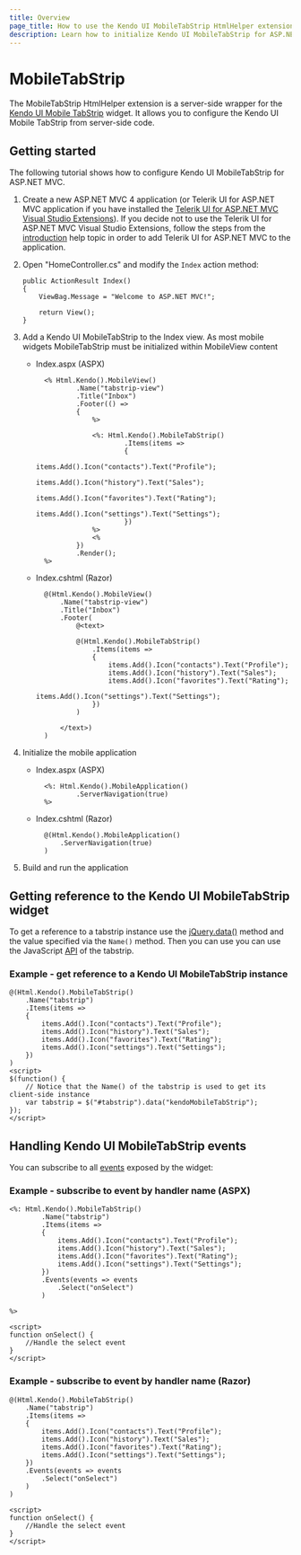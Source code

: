 ```yaml
---
title: Overview
page_title: How to use the Kendo UI MobileTabStrip HtmlHelper extension, server-side ASP.NET MVC wrapper for Kendo UI Mobile TabStrip widget
description: Learn how to initialize Kendo UI MobileTabStrip for ASP.NET MVC, handle Kendo UI MobileTabStrip Events, access an existing tabstrip with MobileTabStrip HtmlHelper extension documentation.
---
```


# MobileTabStrip

The MobileTabStrip HtmlHelper extension is a server-side wrapper for the [Kendo UI Mobile TabStrip](/api/mobile/tabstrip) widget. It allows you to configure the Kendo UI Mobile TabStrip
from server-side code.

## Getting started

The following tutorial shows how to configure Kendo UI MobileTabStrip for ASP.NET MVC.

1.  Create a new ASP.NET MVC 4 application (or Telerik UI for ASP.NET MVC application if you have installed the [Telerik UI for ASP.NET MVC Visual Studio Extensions](/getting-started/using-kendo-with/aspnet-mvc/introduction#kendo-ui-for-asp.net-mvc-visual-studio-extensions)).
If you decide not to use the Telerik UI for ASP.NET MVC Visual Studio Extensions, follow the steps from the [introduction](/getting-started/using-kendo-with/aspnet-mvc/introduction) help topic in order
to add Telerik UI for ASP.NET MVC to the application.
1.  Open "HomeController.cs" and modify the `Index` action method:

        public ActionResult Index()
        {
            ViewBag.Message = "Welcome to ASP.NET MVC!";

            return View();
        }
1. Add a Kendo UI MobileTabStrip to the Index view. As most mobile widgets MobileTabStrip must be initialized within MobileView content
    - Index.aspx (ASPX)

            <% Html.Kendo().MobileView()
                    .Name("tabstrip-view")
                    .Title("Inbox")
                    .Footer(() =>
                    {
                        %>

                        <%: Html.Kendo().MobileTabStrip()
                                .Items(items =>
                                {
                                    items.Add().Icon("contacts").Text("Profile");
                                    items.Add().Icon("history").Text("Sales");
                                    items.Add().Icon("favorites").Text("Rating");
                                    items.Add().Icon("settings").Text("Settings");
                                })
                        %>
                        <%
                    })
                    .Render();
            %>

    - Index.cshtml (Razor)

            @(Html.Kendo().MobileView()
                .Name("tabstrip-view")
                .Title("Inbox")
                .Footer(
                    @<text>

                    @(Html.Kendo().MobileTabStrip()
                        .Items(items =>
                        {
                            items.Add().Icon("contacts").Text("Profile");
                            items.Add().Icon("history").Text("Sales");
                            items.Add().Icon("favorites").Text("Rating");
                            items.Add().Icon("settings").Text("Settings");
                        })
                    )

                </text>)
            )

1. Initialize the mobile application
    - Index.aspx (ASPX)

            <%: Html.Kendo().MobileApplication()
                    .ServerNavigation(true)
            %>

    - Index.cshtml (Razor)

            @(Html.Kendo().MobileApplication()
                .ServerNavigation(true)
            )

1. Build and run the application

## Getting reference to the Kendo UI MobileTabStrip widget

To get a reference to a tabstrip instance use the [jQuery.data()](http://api.jquery.com/jQuery.data/) method and the value specified via the `Name()` method.
Then you can use you can use the JavaScript [API](/api/mobile/tabstrip#methods) of the tabstrip.

### Example - get reference to a Kendo UI MobileTabStrip instance

    @(Html.Kendo().MobileTabStrip()
        .Name("tabstrip")
        .Items(items =>
        {
            items.Add().Icon("contacts").Text("Profile");
            items.Add().Icon("history").Text("Sales");
            items.Add().Icon("favorites").Text("Rating");
            items.Add().Icon("settings").Text("Settings");
        })
    )
    <script>
    $(function() {
        // Notice that the Name() of the tabstrip is used to get its client-side instance
        var tabstrip = $("#tabstrip").data("kendoMobileTabStrip");
    });
    </script>


## Handling Kendo UI MobileTabStrip events

You can subscribe to all [events](/api/mobile/tabstrip#events) exposed by the widget:

### Example - subscribe to event by handler name (ASPX)

    <%: Html.Kendo().MobileTabStrip()
            .Name("tabstrip")
            .Items(items =>
            {
                items.Add().Icon("contacts").Text("Profile");
                items.Add().Icon("history").Text("Sales");
                items.Add().Icon("favorites").Text("Rating");
                items.Add().Icon("settings").Text("Settings");
            })
            .Events(events => events
                .Select("onSelect")
            )

    %>

    <script>
    function onSelect() {
        //Handle the select event
    }
    </script>


### Example - subscribe to event by handler name (Razor)

    @(Html.Kendo().MobileTabStrip()
        .Name("tabstrip")
        .Items(items =>
        {
            items.Add().Icon("contacts").Text("Profile");
            items.Add().Icon("history").Text("Sales");
            items.Add().Icon("favorites").Text("Rating");
            items.Add().Icon("settings").Text("Settings");
        })
        .Events(events => events
            .Select("onSelect")
        )
    )

    <script>
    function onSelect() {
        //Handle the select event
    }
    </script>
